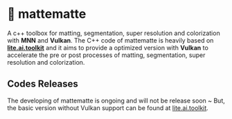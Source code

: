 # 👹 mattematte
A c++ toolbox for matting, segmentation, super resolution and colorization with **MNN** and **Vulkan**. The C++ code of mattematte is heavily based on **[lite.ai.toolkit](https://github.com/DefTruth/lite.ai.toolkit)** and it aims to provide a optimized version with **Vulkan** to accelerate the pre or post processes of matting, segmentation, super resolution and colorization.

## Codes Releases
The developing of mattematte is ongoing and will not be release soon ~ But, the basic version without Vulkan support can be found at [lite.ai.toolkit](https://github.com/DefTruth/lite.ai.toolkit).
